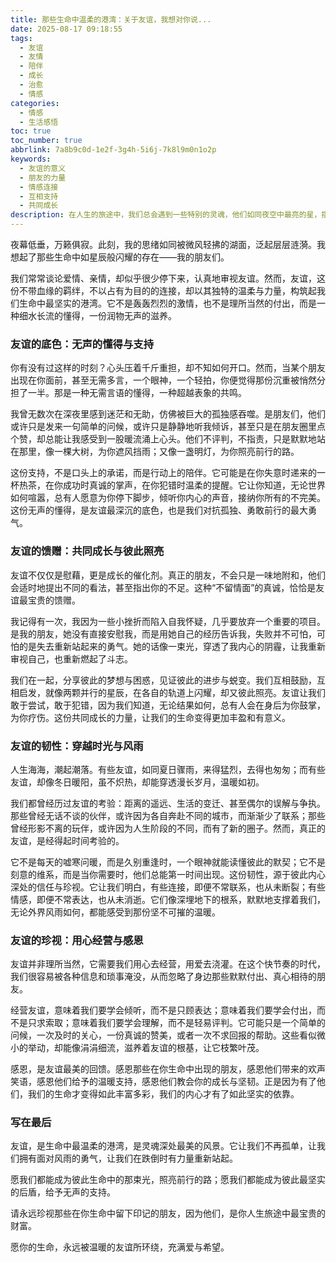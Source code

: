 ```yaml
---
title: 那些生命中温柔的港湾：关于友谊，我想对你说...
date: 2025-08-17 09:18:55
tags:
  - 友谊
  - 友情
  - 陪伴
  - 成长
  - 治愈
  - 情感
categories:
  - 情感
  - 生活感悟
toc: true
toc_number: true
abbrlink: 7a8b9c0d-1e2f-3g4h-5i6j-7k8l9m0n1o2p
keywords:
  - 友谊的意义
  - 朋友的力量
  - 情感连接
  - 互相支持
  - 共同成长
description: 在人生的旅途中，我们总会遇到一些特别的灵魂，他们如同夜空中最亮的星，指引方向；又如冬日里最暖的炉火，驱散寒意。这篇文章，献给所有在生命中给予我们温暖、力量与无声支持的友谊。它不仅仅是陪伴，更是彼此照亮、共同成长的温柔力量。
---
```


夜幕低垂，万籁俱寂。此刻，我的思绪如同被微风轻拂的湖面，泛起层层涟漪。我想起了那些生命中如星辰般闪耀的存在——我的朋友们。

我们常常谈论爱情、亲情，却似乎很少停下来，认真地审视友谊。然而，友谊，这份不带血缘的羁绊，不以占有为目的的连接，却以其独特的温柔与力量，构筑起我们生命中最坚实的港湾。它不是轰轰烈烈的激情，也不是理所当然的付出，而是一种细水长流的懂得，一份润物无声的滋养。

### 友谊的底色：无声的懂得与支持

你有没有过这样的时刻？心头压着千斤重担，却不知如何开口。然而，当某个朋友出现在你面前，甚至无需多言，一个眼神，一个轻拍，你便觉得那份沉重被悄然分担了一半。那是一种无需言语的懂得，一种超越表象的共鸣。

我曾无数次在深夜里感到迷茫和无助，仿佛被巨大的孤独感吞噬。是朋友们，他们或许只是发来一句简单的问候，或许只是静静地听我倾诉，甚至只是在朋友圈里点个赞，却总能让我感受到一股暖流涌上心头。他们不评判，不指责，只是默默地站在那里，像一棵大树，为你遮风挡雨；又像一盏明灯，为你照亮前行的路。

这份支持，不是口头上的承诺，而是行动上的陪伴。它可能是在你失意时递来的一杯热茶，在你成功时真诚的掌声，在你犯错时温柔的提醒。它让你知道，无论世界如何喧嚣，总有人愿意为你停下脚步，倾听你内心的声音，接纳你所有的不完美。这份无声的懂得，是友谊最深沉的底色，也是我们对抗孤独、勇敢前行的最大勇气。

### 友谊的馈赠：共同成长与彼此照亮

友谊不仅仅是慰藉，更是成长的催化剂。真正的朋友，不会只是一味地附和，他们会适时地提出不同的看法，甚至指出你的不足。这种“不留情面”的真诚，恰恰是友谊最宝贵的馈赠。

我记得有一次，我因为一些小挫折而陷入自我怀疑，几乎要放弃一个重要的项目。是我的朋友，她没有直接安慰我，而是用她自己的经历告诉我，失败并不可怕，可怕的是失去重新站起来的勇气。她的话像一束光，穿透了我内心的阴霾，让我重新审视自己，也重新燃起了斗志。

我们在一起，分享彼此的梦想与困惑，见证彼此的进步与蜕变。我们互相鼓励，互相启发，就像两颗并行的星辰，在各自的轨道上闪耀，却又彼此照亮。友谊让我们敢于尝试，敢于犯错，因为我们知道，无论结果如何，总有人会在身后为你鼓掌，为你疗伤。这份共同成长的力量，让我们的生命变得更加丰盈和有意义。

### 友谊的韧性：穿越时光与风雨

人生海海，潮起潮落。有些友谊，如同夏日骤雨，来得猛烈，去得也匆匆；而有些友谊，却像冬日暖阳，虽不炽热，却能穿透漫长岁月，温暖如初。

我们都曾经历过友谊的考验：距离的遥远、生活的变迁、甚至偶尔的误解与争执。那些曾经无话不谈的伙伴，或许因为各自奔赴不同的城市，而渐渐少了联系；那些曾经形影不离的玩伴，或许因为人生阶段的不同，而有了新的圈子。然而，真正的友谊，是经得起时间考验的。

它不是每天的嘘寒问暖，而是久别重逢时，一个眼神就能读懂彼此的默契；它不是刻意的维系，而是当你需要时，他们总能第一时间出现。这份韧性，源于彼此内心深处的信任与珍视。它让我们明白，有些连接，即便不常联系，也从未断裂；有些情感，即便不常表达，也从未消逝。它们像深埋地下的根系，默默地支撑着我们，无论外界风雨如何，都能感受到那份坚不可摧的温暖。

### 友谊的珍视：用心经营与感恩

友谊并非理所当然，它需要我们用心去经营，用爱去浇灌。在这个快节奏的时代，我们很容易被各种信息和琐事淹没，从而忽略了身边那些默默付出、真心相待的朋友。

经营友谊，意味着我们要学会倾听，而不是只顾表达；意味着我们要学会付出，而不是只求索取；意味着我们要学会理解，而不是轻易评判。它可能只是一个简单的问候，一次及时的关心，一份真诚的赞美，或者一次不求回报的帮助。这些看似微小的举动，却能像涓涓细流，滋养着友谊的根基，让它枝繁叶茂。

感恩，是友谊最美的回馈。感恩那些在你生命中出现的朋友，感恩他们带来的欢声笑语，感恩他们给予的温暖支持，感恩他们教会你的成长与坚韧。正是因为有了他们，我们的生命才变得如此丰富多彩，我们的内心才有了如此坚实的依靠。

### 写在最后

友谊，是生命中最温柔的港湾，是灵魂深处最美的风景。它让我们不再孤单，让我们拥有面对风雨的勇气，让我们在跌倒时有力量重新站起。

愿我们都能成为彼此生命中的那束光，照亮前行的路；愿我们都能成为彼此最坚实的后盾，给予无声的支持。

请永远珍视那些在你生命中留下印记的朋友，因为他们，是你人生旅途中最宝贵的财富。

愿你的生命，永远被温暖的友谊所环绕，充满爱与希望。